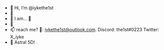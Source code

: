 - 👋 Hi, I’m @iykethe1st
- 👀 
- 🌱 I am... 🤔
- 💞️ 
- 📫 reach me? 🥴: iykethe1st@outlook.com. Discord: the1st#0223 Twitter: X_iyke
- 👀 Astral 5D! 

<!---
iykethe1st/iykethe1st is a ✨ special ✨ repository because its `README.md` (this file) appears on your GitHub profile.
You can click the Preview link to take a look at your changes.
--->
